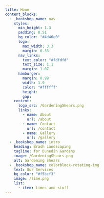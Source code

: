 ```yaml
---
title: Home
content_blocks:
  - _bookshop_name: nav
    styles:
      min_height: 1.3
      padding: 0.51
      bg_color: "#4d46e0"
      logo:
        max_width: 3.3
        margin: 0.33
      nav_links:
        text_color: "#fdfdfd"
        text_size: 1.1
        margin: 1.07
      hamburger:
        margin: 0.99
        width: 1.9
        color: "#ffffff"
        height:
        gap:
    content:
      logo_src: /GardeningShears.png
      links:
        - name: About
          url: /about
        - name: Contact
          url: /contact
        - name: Gallery
          url: /gallery
  - _bookshop_name: intro
    heading: Brash Landscaping
    tagline: for Dunedin Gardens
    image: /GardeningShears.png
    alt: Gardening Shears
  - _bookshop_name: colorblock-rotating-img
    text: Our Services
    bg_color: "#f5bcf3"
    image: /lime.png
    list:
      - item: Limes and stuff
---
```

